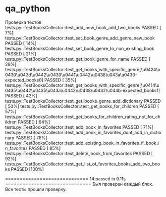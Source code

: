 # qa_python
Проверка тестов:
tests.py::TestBooksCollector::test_add_new_book_add_two_books PASSED     [  7%]
tests.py::TestBooksCollector::test_set_book_genre_add_genre_new_book PASSED [ 14%]
tests.py::TestBooksCollector::test_set_book_genre_to_non_existing_book PASSED [ 21%]
tests.py::TestBooksCollector::test_get_book_genre_for_name PASSED        [ 28%]
tests.py::TestBooksCollector::test_get_books_with_specific_genre[\u0424\u0430\u043d\u0442\u0430\u0441\u0442\u0438\u043a\u0430-expected_books0] PASSED [ 35%]
tests.py::TestBooksCollector::test_get_books_with_specific_genre[\u0414\u0435\u0442\u0435\u043a\u0442\u0438\u0432\u044b-expected_books1] PASSED [ 42%]
tests.py::TestBooksCollector::test_get_books_genre_add_dictionary PASSED [ 50%]
tests.py::TestBooksCollector::test_get_books_for_children PASSED         [ 57%]
tests.py::TestBooksCollector::test_get_books_for_children_rating_not_for_children PASSED [ 64%]
tests.py::TestBooksCollector::test_add_book_in_favorites PASSED          [ 71%]
tests.py::TestBooksCollector::test_add_book_in_favorites_dont_add_in_dictionary PASSED [ 78%]
tests.py::TestBooksCollector::test_add_existing_book_in_favorites_if_book_in_favorites PASSED [ 85%]
tests.py::TestBooksCollector::test_delete_book_from_favorites PASSED     [ 92%]
tests.py::TestBooksCollector::test_get_list_of_favorites_books_add_two_books PASSED [100%]

============================= 14 passed in 0.11s ==============================
Был проверен каждый блок. Все тесты прошли проверку.